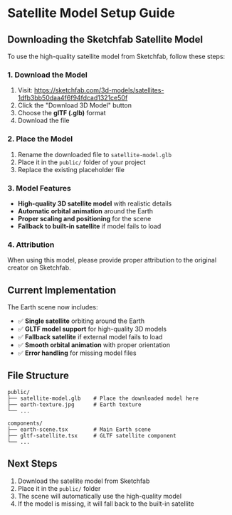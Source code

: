 # Satellite Model Setup Guide

## Downloading the Sketchfab Satellite Model

To use the high-quality satellite model from Sketchfab, follow these steps:

### 1. Download the Model
1. Visit: https://sketchfab.com/3d-models/satellites-1dfb3bb50daa4f6f94fdcad1321ce50f
2. Click the "Download 3D Model" button
3. Choose the **glTF (.glb)** format
4. Download the file

### 2. Place the Model
1. Rename the downloaded file to `satellite-model.glb`
2. Place it in the `public/` folder of your project
3. Replace the existing placeholder file

### 3. Model Features
- **High-quality 3D satellite model** with realistic details
- **Automatic orbital animation** around the Earth
- **Proper scaling and positioning** for the scene
- **Fallback to built-in satellite** if model fails to load

### 4. Attribution
When using this model, please provide proper attribution to the original creator on Sketchfab.

## Current Implementation

The Earth scene now includes:
- ✅ **Single satellite** orbiting around the Earth
- ✅ **GLTF model support** for high-quality 3D models
- ✅ **Fallback satellite** if external model fails to load
- ✅ **Smooth orbital animation** with proper orientation
- ✅ **Error handling** for missing model files

## File Structure
```
public/
├── satellite-model.glb    # Place the downloaded model here
├── earth-texture.jpg      # Earth texture
└── ...

components/
├── earth-scene.tsx        # Main Earth scene
├── gltf-satellite.tsx     # GLTF satellite component
└── ...
```

## Next Steps
1. Download the satellite model from Sketchfab
2. Place it in the `public/` folder
3. The scene will automatically use the high-quality model
4. If the model is missing, it will fall back to the built-in satellite


